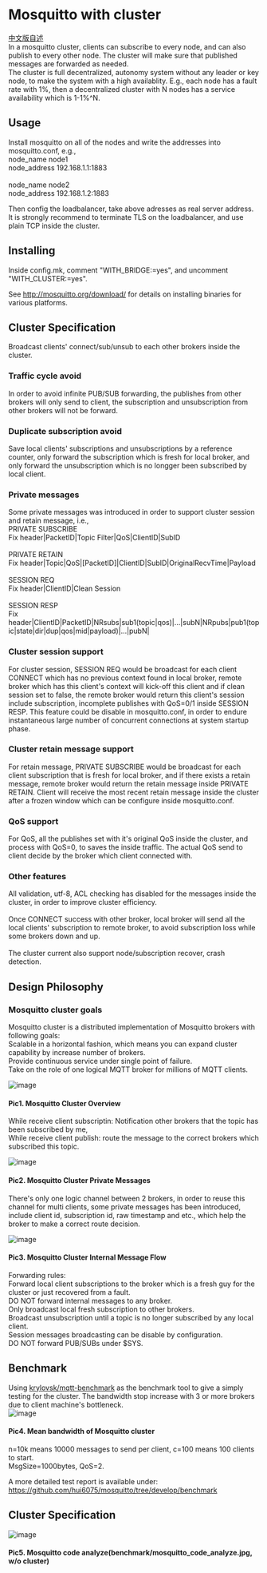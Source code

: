 Mosquitto with cluster
=================

[中文版自述](https://github.com/hui6075/mosquitto-cluster/blob/master/readme-zh_cn.md)<br>
In a mosquitto cluster, clients can subscribe to every node, and can also publish to every other node. The cluster will make sure that published messages are forwarded as needed.<br>
The cluster is full decentralized, autonomy system without any leader or key node, to make the system with a high availablity.
E.g., each node has a fault rate with 1%, then a decentralized cluster with N nodes has a service availability which is 1-1%^N.<br>

## Usage

Install mosquitto on all of the nodes and write the addresses into mosquitto.conf, e.g.,<br>
node_name node1<br>
node_address 192.168.1.1:1883<br>
<br>
node_name node2<br>
node_address 192.168.1.2:1883<br>

Then config the loadbalancer, take above adresses as real server address. It is strongly recommend to terminate TLS on the loadbalancer, and use plain TCP inside the cluster.<br>

## Installing

Inside config.mk, comment "WITH_BRIDGE:=yes", and uncomment "WITH_CLUSTER:=yes".<br>

See <http://mosquitto.org/download/> for details on installing binaries for
various platforms.

## Cluster Specification

Broadcast clients' connect/sub/unsub to each other brokers inside the cluster.<br>
### Traffic cycle avoid
In order to avoid infinite PUB/SUB forwarding, the publishes from other brokers will only send to client, the subscription and unsubscription from other brokers will not be forward.<br>
### Duplicate subscription avoid
Save local clients' subscriptions and unsubscriptions by a reference counter, only forward the subscription which is fresh for local broker, and only forward the unsubscription which is no longger been subscribed by local client.<br>
### Private messages
Some private messages was introduced in order to support cluster session and retain message, i.e.,<br>
PRIVATE SUBSCRIBE<br>
Fix header|PacketID|Topic Filter|QoS|ClientID|SubID<br><br>
PRIVATE RETAIN<br>
Fix header|Topic|QoS|[PacketID]|ClientID|SubID|OriginalRecvTime|Payload<br><br>
SESSION REQ<br>
Fix header|ClientID|Clean Session<br><br>
SESSION RESP<br>
Fix header|ClientID|PacketID|NRsubs|sub1(topic|qos)|...|subN|NRpubs|pub1(topic|state|dir|dup|qos|mid|payload)|...|pubN|<br>
### Cluster session support
For cluster session, SESSION REQ would be broadcast for each client CONNECT which has no previous context found in local broker, remote broker which has this client's context will kick-off this client and if clean session set to false, the remote broker would return this client's session include subscription, incomplete publishes with QoS=0/1 inside SESSION RESP. This feature could be disable in mosquitto.conf, in order to endure instantaneous large number of concurrent connections at system startup phase.<br>
### Cluster retain message support
For retain message, PRIVATE SUBSCRIBE would be broadcast for each client subscription that
is fresh for local broker, and if there exists a retain message, remote broker would
return the retain message inside PRIVATE RETAIN. Client will receive the most recent retain message inside the cluster after a frozen window which can be configure inside mosquitto.conf.<br>
### QoS support
For QoS, all the publishes set with it's original QoS inside the cluster, and process with QoS=0, to saves the inside traffic. The actual QoS send to client decide by the broker which client connected with.<br>
### Other features
All validation, utf-8, ACL checking has disabled for the messages inside the cluster, in order to improve cluster efficiency.<br><br>
Once CONNECT success with other broker, local broker will send all the local clients' subscription to remote broker, to avoid subscription loss while some brokers down and up.<br><br>
The cluster current also support node/subscription recover, crash detection.<br>
## Design Philosophy
### Mosquitto cluster goals
Mosquitto cluster is a distributed implementation of Mosquitto brokers with following goals:<br>
Scalable in a horizontal fashion, which means you can expand cluster capability by increase number of brokers.<br>
Provide continuous service under single point of failure.<br>
Take on the role of one logical MQTT broker for millions of MQTT clients.<br>

![image](https://github.com/hui6075/mosquitto/blob/develop/img/1.jpg)
####			Pic1. Mosquitto Cluster Overview<br>
While receive client subscriptin: Notification other brokers that the topic has been subscribed by me,<br>
While receive client publish: route the message to the correct brokers which subscribed this topic.<br>

![image](https://github.com/hui6075/mosquitto/blob/develop/img/2.jpg)
####			Pic2. Mosquitto Cluster Private Messages<br>
There's only one logic channel between 2 brokers, in order to reuse this channel for multi clients, 
some private messages has been introduced, include client id, subscription id, raw timestamp and etc., 
which help the broker to make a correct route decision.<br>

![image](https://github.com/hui6075/mosquitto/blob/develop/img/3.jpg)
####			Pic3. Mosquitto Cluster Internal Message Flow<br>
Forwarding rules:<br>
Forward local client subscriptions to the broker which is a fresh guy for the cluster or just recovered from a fault.<br>
DO NOT forward internal messages to any broker.<br>
Only broadcast local fresh subscription to other brokers.<br>
Broadcast unsubscription until a topic is no longer subscribed by any local client.<br>
Session messages broadcasting can be disable by configuration.<br>
DO NOT forward PUB/SUBs under $SYS.

## Benchmark
Using [krylovsk/mqtt-benchmark](https://github.com/krylovsk/mqtt-benchmark) as the benchmark tool to give a simply testing for the cluster. The bandwidth stop increase with 3 or more brokers due to client machine's bottleneck.<br>
![image](https://github.com/hui6075/mosquitto/blob/develop/img/cluster_throughput.jpg)
####			Pic4. Mean bandwidth of Mosquitto cluster<br>
n=10k means 10000 messages to send per client, c=100 means 100 clients to start.<br>
MsgSize=1000bytes, QoS=2.<br>

A more detailed test report is available under:
https://github.com/hui6075/mosquitto/tree/develop/benchmark

## Cluster Specification

![image](https://github.com/hui6075/mosquitto-cluster/blob/master/benchmark/mosquitto_code_analyze.jpg)
####			Pic5. Mosquitto code analyze(benchmark/mosquitto_code_analyze.jpg, w/o cluster)
